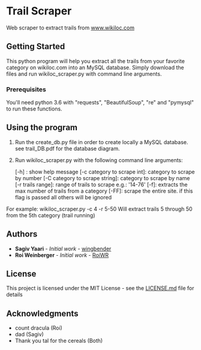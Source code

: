 # Trail Scraper

Web scraper to extract trails from www.wikiloc.com

## Getting Started

This python program will help you extract all the trails from your favorite category on wikiloc.com
into an MySQL database. Simply download the files and run wikiloc_scraper.py with command line arguments.

### Prerequisites

You'll need python 3.6 with "requests", "BeautifulSoup", "re" and "pymysql" to run these functions.


## Using the program
1) Run the create_db.py file in order to create locally a MySQL database.
see trail_DB.pdf for the database diagram.

2) Run wikiloc_scraper.py with the following command line arguments:

    [-h] : show help message
    [-c category to scrape int]: category to scrape by number
    [-C category to scrape string]: category to scrape by name
    [-r trails range]: range of trails to scrape e.g.: '14-76'
    [-f]: extracts the max number of trails from a category
    [-FF]: scrape the entire site. if this flag is passed all others will be ignored


For example: 
  wikiloc_scraper.py -c 4 -r 5-50
  Will extract trails 5 through 50 from the 5th category (trail running)

## Authors

* **Sagiv Yaari** - *Initial work* - [wingbender](https://github.com/wingbender)
* **Roi Weinberger** - *Initial work* - [RoiWR](https://github.com/roiwr)

## License

This project is licensed under the MIT License - see the [LICENSE.md](LICENSE.md) file for details

## Acknowledgments


* count dracula (Roi)
* dad (Sagiv)
* Thank you tal for the cereals (Both)
